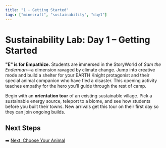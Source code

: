 ```yaml
---
title: "1 - Getting Started"
tags: ["minecraft", "sustainability", "day1"]
---
```

# Sustainability Lab: Day 1 – Getting Started

**"E" is for Empathize.** Students are immersed in the StoryWorld of *Sam the Enderman*—a dimension ravaged by climate change. Jump into creative mode and build a shelter for your EARTH Knight protagonist and their special animal companion who have fled a disaster. This opening activity teaches empathy for the hero you'll guide through the rest of camp.

Begin with an **orientation tour** of an existing sustainable village. Pick a sustainable energy source, teleport to a biome, and see how students before you built their towns. New arrivals get this tour on their first day so they can join ongoing builds.

## Next Steps

➡️ [Next: Choose Your Animal](/sustainability_lab/Day-1/01_choose_animal)
